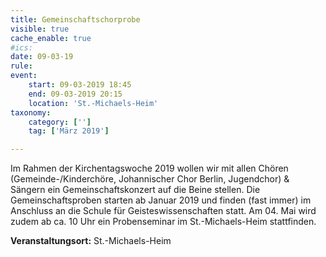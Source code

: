 ```yaml
---
title: Gemeinschaftschorprobe
visible: true
cache_enable: true
#ics: 
date: 09-03-19
rule: 
event:
	start: 09-03-2019 18:45
	end: 09-03-2019 20:15
	location: 'St.-Michaels-Heim'
taxonomy:
	category: ['']
	tag: ['März 2019']

---
```

Im Rahmen der Kirchentagswoche 2019 wollen wir mit allen Chören (Gemeinde-/Kinderchöre, Johannischer Chor Berlin, Jugendchor) &amp; Sängern ein Gemeinschaftskonzert auf die Beine stellen.
Die Gemeinschaftsproben starten ab Januar 2019 und finden (fast immer) im Anschluss an die Schule für Geisteswissenschaften statt. Am 04. Mai wird zudem ab ca. 10 Uhr ein Probenseminar im St.-Michaels-Heim stattfinden.


**Veranstaltungsort:** St.-Michaels-Heim

